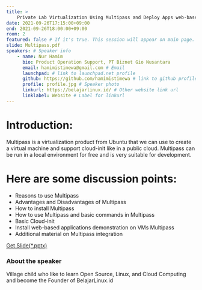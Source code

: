 ```yaml
---
title: >
    Private Lab Virtualization Using Multipass and Deploy Apps web-based on Ubuntu Server. 
date: 2021-09-26T17:15:00+09:00
end: 2021-09-26T18:00:00+09:00
room: 2
featured: false # If it's true. This session will appear on main page.
slide: Multipass.pdf
speakers: # Speaker info
    - name: Nur Hamim
      bio: Product Operation Support, PT Biznet Gio Nusantara
      email: hamimistimewa@gmail.com # Email
      launchpad: # link to launchpad.net profile
      github: https://github.com/hamimistimewa # link to github profile
      profile: profile.jpg # Speaker photo
      linkurl: https://belajarlinux.id/ # Other website link url
      linklabel: Website # Label for linkurl
---
```

# Introduction:

Multipass is a virtualization product from Ubuntu that we can use to create a virtual machine and support cloud-init like in a public cloud. Multipass can be run in a local environment for free and is very suitable for development.

# Here are some discussion points:

- Reasons to use Multipass
- Advantages and Disadvantages of Multipass
- How to install Multipass
- How to use Multipass and basic commands in Multipass
- Basic Cloud-init
- Install web-based applications demonstration on VMs Multipass
- Additional material on Multipass integration

[Get Slide(*.pptx)](Multipass.pptx)
### About the speaker
Village child who like to learn Open Source, Linux, and Cloud Computing and become the Founder of BelajarLinux.id
